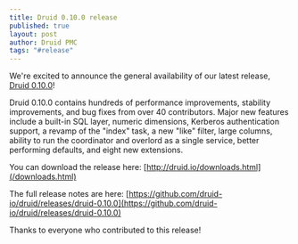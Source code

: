 ```yaml
---
title: Druid 0.10.0 release
published: true
layout: post
author: Druid PMC
tags: "#release"
---
```


We're excited to announce the general availability of our latest release, [Druid 0.10.0](/downloads.html)!

Druid 0.10.0 contains hundreds of performance improvements, stability
improvements, and bug fixes from over 40 contributors. Major new features
include a built-in SQL layer, numeric dimensions, Kerberos authentication
support, a revamp of the "index" task, a new "like" filter, large columns,
ability to run the coordinator and overlord as a single service, better
performing defaults, and eight new extensions.

You can download the release here: [http://druid.io/downloads.html](/downloads.html)

The full release notes are here:
[https://github.com/druid-io/druid/releases/druid-0.10.0](https://github.com/druid-io/druid/releases/druid-0.10.0)

Thanks to everyone who contributed to this release!
